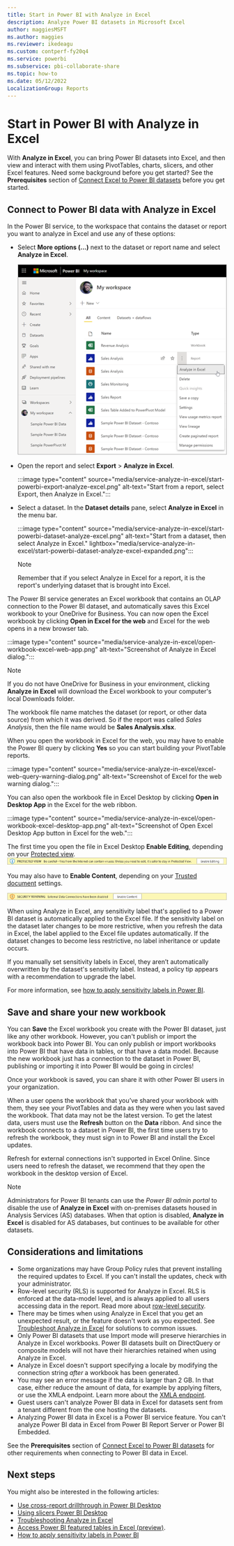 ```yaml
---
title: Start in Power BI with Analyze in Excel
description: Analyze Power BI datasets in Microsoft Excel
author: maggiesMSFT
ms.author: maggies
ms.reviewer: ikedeagu
ms.custom: contperf-fy20q4
ms.service: powerbi
ms.subservice: pbi-collaborate-share
ms.topic: how-to
ms.date: 05/12/2022
LocalizationGroup: Reports
---
```

# Start in Power BI with Analyze in Excel

With **Analyze in Excel**, you can bring Power BI datasets into Excel, and then view and interact with them using PivotTables, charts, slicers, and other Excel features. Need some background before you get started? See the **Prerequisites** section of [Connect Excel to Power BI datasets](service-connect-power-bi-datasets-excel.md#prerequisites) before you get started.

## Connect to Power BI data with Analyze in Excel

In the Power BI service, to the workspace that contains the dataset or report you want to analyze in Excel and use any of these options:

- Select **More options (...)** next to the dataset or report name and select **Analyze in Excel**.

    ![Select More options next to the dataset or report name.](media/service-analyze-in-excel/start-powerbi-analyze-in-excel-more-options.png)
    
- Open the report and select **Export** > **Analyze in Excel**.

    :::image type="content" source="media/service-analyze-in-excel/start-powerbi-export-analyze-excel.png" alt-text="Start from a report, select Export, then Analyze in Excel.":::

- Select a dataset. In the **Dataset details** pane, select **Analyze in Excel** in the menu bar.

    :::image type="content" source="media/service-analyze-in-excel/start-powerbi-dataset-analyze-excel.png" alt-text="Start from a dataset, then select Analyze in Excel."  lightbox="media/service-analyze-in-excel/start-powerbi-dataset-analyze-excel-expanded.png":::

    >[!NOTE]
    >Remember that if you select Analyze in Excel for a report, it is the report's underlying dataset that is brought into Excel.

The Power BI service generates an Excel workbook that contains an OLAP connection to the Power BI dataset, and automatically saves this Excel workbook to your OneDrive for Business. You can now open the Excel workbook by clicking **Open in Excel for the web** and Excel for the web opens in a new browser tab.

:::image type="content" source="media/service-analyze-in-excel/open-workbook-excel-web-app.png" alt-text="Screenshot of Analyze in Excel dialog.":::
    
>[!NOTE]
>If you do not have OneDrive for Business in your environment, clicking **Analyze in Excel** will download the Excel workbook to your computer's local Downloads folder.
    
The workbook file name matches the dataset (or report, or other data source) from which it was derived. So if the report was called *Sales Analysis*, then the file name would be **Sales Analysis.xlsx**.
    
When you open the workbook in Excel for the web, you may have to enable the Power BI query by clicking **Yes** so you can start building your PivotTable reports.
    
:::image type="content" source="media/service-analyze-in-excel/excel-web-query-warning-dialog.png" alt-text="Screenshot of Excel for the web warning dialog.":::
    
You can also open the workbook file in Excel Desktop by clicking **Open in Desktop App** in the Excel for the web ribbon.

:::image type="content" source="media/service-analyze-in-excel/open-workbook-excel-desktop-app.png" alt-text="Screenshot of Open Excel Desktop App button in Excel for the web.":::
    
The first time you open the file in Excel Desktop **Enable Editing**, depending on your [Protected view](https://support.microsoft.com/en-gb/office/what-is-protected-view-d6f09ac7-e6b9-4495-8e43-2bbcdbcb6653?ui=en-us&rs=en-gb&ad=gb).
![Screenshot of Protected view enable editing banner](media/service-analyze-in-excel/protected-view-enable-editing-banner.png)

You may also have to **Enable Content**, depending on your [Trusted document](https://support.microsoft.com/en-us/office/trusted-documents-cf872bd8-47ec-4c02-baa5-1fdba1a11b53) settings.

![Screenshot of Trusted document enable content banner](media/service-analyze-in-excel/trusted-document-enable-content-banner.png)

When using Analyze in Excel, any sensitivity label that's applied to a Power BI dataset is automatically applied to the Excel file. If the sensitivity label on the dataset later changes to be more restrictive, when you refresh the data in Excel, the label applied to the Excel file updates automatically. If the dataset changes to become less restrictive, no label inheritance or update occurs.

If you manually set sensitivity labels in Excel, they aren’t automatically overwritten by the dataset's sensitivity label. Instead, a policy tip appears with a recommendation to upgrade the label.

For more information, see [how to apply sensitivity labels in Power BI](../enterprise/service-security-apply-data-sensitivity-labels.md).


## Save and share your new workbook

You can **Save** the Excel workbook you create with the Power BI dataset, just like any other workbook. However, you can't publish or import the workbook back into Power BI. You can only publish or import workbooks into Power BI that have data in tables, or that have a data model. Because the new workbook just has a connection to the dataset in Power BI, publishing or importing it into Power BI would be going in circles!

Once your workbook is saved, you can share it with other Power BI users in your organization. 

When a user opens the workbook that you’ve shared your workbook with them, they see your PivotTables and data as they were when you last saved the workbook. That data may not be the latest version. To get the latest data, users must use the **Refresh** button on the **Data** ribbon. And since the workbook connects to a dataset in Power BI, the first time users try to refresh the workbook, they must sign in to Power BI and install the Excel updates.

Refresh for external connections isn't supported in Excel Online. Since users need to refresh the dataset, we recommend that they open the workbook in the desktop version of Excel.

> [!NOTE]
> Administrators for Power BI tenants can use the *Power BI admin portal* to disable the use of **Analyze in Excel** with on-premises datasets housed in Analysis Services (AS) databases. When that option is disabled, **Analyze in Excel** is disabled for AS databases, but continues to be available for other datasets.

## Considerations and limitations

- Some organizations may have Group Policy rules that prevent installing the required updates to Excel. If you can't install the updates, check with your administrator.
- Row-level security (RLS) is supported for Analyze in Excel. RLS is enforced at the data-model level, and is always applied to all users accessing data in the report. Read more about [row-level security](../enterprise/service-admin-rls.md).
- There may be times when using Analyze in Excel that you get an unexpected result, or the feature doesn't work as you expected. See [Troubleshoot Analyze in Excel](desktop-troubleshooting-analyze-in-excel.md) for solutions to common issues.
- Only Power BI datasets that use Import mode will preserve hierarchies in Analyze in Excel workbooks. Power BI datasets built on DirectQuery or composite models will not have their hierarchies retained when using Analyze in Excel.
- Analyze in Excel doesn't support specifying a locale by modifying the connection string _after_ a workbook has been generated.
- You may see an error message if the data is larger than 2 GB. In that case, either reduce the amount of data, for example by applying filters, or use the XMLA endpoint. Learn more about the [XMLA endpoint](../enterprise/service-premium-connect-tools.md).
- Guest users can't analyze Power BI data in Excel for datasets sent from a tenant different from the one hosting the datasets. 
- Analyzing Power BI data in Excel is a Power BI service feature. You can't analyze Power BI data in Excel from Power BI Report Server or Power BI Embedded.


See the **Prerequisites** section of [Connect Excel to Power BI datasets](service-connect-power-bi-datasets-excel.md#prerequisites) for other requirements when connecting to Power BI data in Excel.

## Next steps

You might also be interested in the following articles:

* [Use cross-report drillthrough in Power BI Desktop](../create-reports/desktop-cross-report-drill-through.md)
* [Using slicers Power BI Desktop](../visuals/power-bi-visualization-slicers.md)
* [Troubleshooting Analyze in Excel](desktop-troubleshooting-analyze-in-excel.md)
* [Access Power BI featured tables in Excel (preview)](service-excel-featured-tables.md).
* [How to apply sensitivity labels in Power BI](../enterprise/service-security-apply-data-sensitivity-labels.md)
